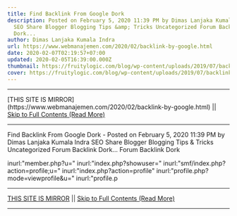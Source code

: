 ```yaml
---
title: Find Backlink From Google Dork
description: Posted on February 5, 2020 11:39 PM by Dimas Lanjaka Kumala Indra
  SEO Share Blogger Blogging Tips &amp; Tricks Uncategorized Forum Backlink
  Dork...
author: Dimas Lanjaka Kumala Indra
url: https://www.webmanajemen.com/2020/02/backlink-by-google.html
date: 2020-02-07T02:19:57+07:00
updated: 2020-02-05T16:39:00.000Z
thumbnail: https://fruitylogic.com/blog/wp-content/uploads/2019/07/backlink-berkualitas-surabaya-seo-website.png
cover: https://fruitylogic.com/blog/wp-content/uploads/2019/07/backlink-berkualitas-surabaya-seo-website.png
---
```


<hr/> [THIS SITE IS MIRROR](https://www.webmanajemen.com/2020/02/backlink-by-google.html) || <a href="https://www.webmanajemen.com/2020/02/backlink-by-google.html" rel="follow" class="button" id="read-more">Skip to Full Contents (Read More)</a> <hr/> Find Backlink From Google Dork - Posted on February 5, 2020 11:39 PM by Dimas Lanjaka Kumala Indra SEO Share Blogger Blogging Tips &amp; Tricks Uncategorized Forum Backlink Dork... Forum Backlink Dork

inurl:"member.php?u="
inurl:"index.php?showuser="
inurl:"smf/index.php?action=profile;u="
inurl:"index.php?action=profile"
inurl:"profile.php?mode=viewprofile&u="
inurl:"profile.p <hr/> [THIS SITE IS MIRROR](https://www.webmanajemen.com/2020/02/backlink-by-google.html) || <a href="https://www.webmanajemen.com/2020/02/backlink-by-google.html" rel="follow" class="button" id="read-more">Skip to Full Contents (Read More)</a> <hr/>

<script>
    if (location.host.includes('dimaslanjaka12')) {
      location.replace('https://www.webmanajemen.com/2020/02/backlink-by-google.html');
    }
  </script>